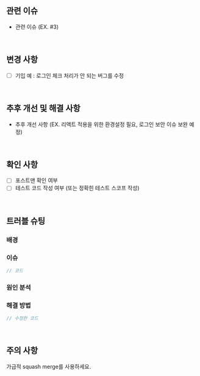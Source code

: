 <!-- 풀 리퀘스트 제목 형식은 아래와 같이 한다. -->
<!-- Type: 키워드 - 이슈 제목 (Issue #None) -->
<!-- 반드시 .github 내부에 파일을 둘 것 -->

## 관련 이슈

* 관련 이슈 (EX. #3)

<br>

## 변경 사항
<!--코드 변경 이유까지 작성할 것-->
<!--관련 스크린샷이 있다면 첨부할 것-->

- [ ] 기입 예 : 로그인 체크 처리가 안 되는 버그를 수정

<br>

## 추후 개선 및 해결 사항
<!--발견된 위험이나 장애, 더 개선되었으면 좋겠는 부분, 기능적으로 추가되었으면 하는 것, etc.-->

- 추후 개선 사항 (EX. 리액트 적용을 위한 환경설정 필요, 로그인 보안 이슈 보완 예정)

<br>

## 확인 사항

<!-- 아래 조건에 해당 사항이 없을 경우 항목을 삭제할 것 -->

- [ ] 포스트맨 확인 여부
- [ ] 테스트 코드 작성 여부 (또는 정확힌 테스트 스코프 작성)

<br>

## 트러블 슈팅
<!-- 관련 스크린샷이 있다면 첨부할 것 -->  


### 배경


### 이슈

```java
// 코드
```

### 원인 분석


### 해결 방법

```java
// 수정한 코드
```

<br>

## 주의 사항
가급적 squash merge를 사용하세요.